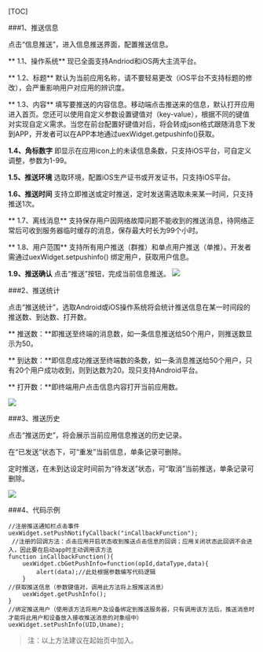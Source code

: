 ﻿[TOC]
 
 ###1、推送信息

点击“信息推送”，进入信息推送界面，配置推送信息。

** 1.1、操作系统**
现已全面支持Andriod和iOS两大主流平台。

** 1.2、标题**
默认为当前应用名称，请不要轻易更改（iOS平台不支持标题的修改），会严重影响用户对应用的辨识度。

** 1.3、内容**
填写要推送的内容信息。移动端点击推送来的信息，默认打开应用进入首页。您还可以使用自定义参数设置键值对（key-value），根据不同的键值对实现自定义需求。当您在前台配置好键值对后，将会转成json格式跟随消息下发到APP，开发者可以在APP本地通过uexWidget.getpushinfo()获取。

**1.4、角标数字**
即显示在应用icon上的未读信息条数，只支持iOS平台，可自定义调整，参数为1-99。

**1.5、推送环境**
选取环境，配置iOS生产证书或开发证书，只支持iOS平台。

**1.6、推送时间**
支持立即推送或定时推送，定时发送需选取未来某一时间，只支持推送1次。

** 1.7、离线消息**
支持保存用户因网络故障问题不能收到的推送消息，待网络正常后可收到服务器临时缓存的消息，保存最大时长为99个小时。

** 1.8、用户范围**
支持所有用户推送（群推）和单点用户推送（单推）。开发者需通过uexWidget.setpushinfo() 绑定用户，获取用户信息。

**1.9、推送确认**
点击“推送”按钮，完成当前信息推送。
![](http://newdocx.appcan.cn/docximg/140301x2014v8y26e.png)


 ###2、推送统计

  点击“推送统计”，选取Android或iOS操作系统将会统计推送信息在某一时间段的推送数、到达数、打开数。

 **   推送数：**即推送至终端的消息数，如一条信息推送给50个用户，则推送数显示为50。

**    到达数：**即信息成功推送至终端数的条数，如一条消息推送给50个用户，只有20个用户成功收到，则到达数为20。现只支持Android平台。

**    打开数：**即终端用户点击信息内容打开当前应用数。

![](http://newdocx.appcan.cn/docximg/140316g2014g8f26b.png)

###3、推送历史

  点击“推送历史”，将会展示当前应用信息推送的历史记录。

  在“已发送”状态下，可“重发”当前信息，单条记录可删除。

  定时推送，在未到达设定时间前为“待发送”状态，可“取消”当前推送，单条记录可删除。

![](http://newdocx.appcan.cn/docximg/140328v2014p8h26q.png)


 ###4、代码示例

````
//注册推送通知栏点击事件
uexWidget.setPushNotifyCallback("inCallbackFunction");
 //注册的回调方法：点击应用开启状态收到推送点击信息的回调；应用关闭状态此回调不会进入，因此要在启动app时主动调用该方法
function inCallbackFunction(){
	uexWidget.cbGetPushInfo=function(opId,dataType,data){
		alert(data);//此处根据参数编写代码逻辑
	}
//获取推送信息（参数键值对，调用此方法将上报推送消息）
	uexWidget.getPushInfo();
}
//绑定推送用户（使用该方法将用户及设备绑定到推送服务器，只有调用该方法后，推送消息时才能将此用户和设备放入接收推送消息的对象组中）
uexWidget.setPushInfo(UID,Uname);
````
> 注：以上方法建议在起始页中加入。 